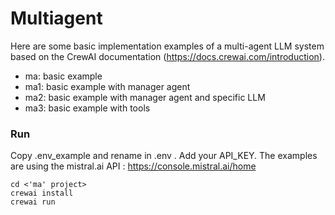 # Multiagent 

Here are some basic implementation examples of a multi-agent LLM system based on the CrewAI documentation (https://docs.crewai.com/introduction).

- ma: basic example
- ma1: basic example with manager agent
- ma2: basic example with manager agent and specific LLM
- ma3: basic example with tools

### Run

Copy .env_example and rename in .env .
Add your API_KEY. The examples are using the mistral.ai API : https://console.mistral.ai/home


```
cd <'ma' project>
crewai install
crewai run
```